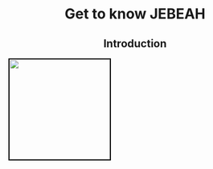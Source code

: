<center><h1>Get to know JEBEAH</h1></center>

<center><h2>Introduction</h2></center>
<img src="https://lh3.googleusercontent.com/a/ACg8ocJ4FMOqOJHWQv6vsCEUL6s5jVtVKMY-bYNmGTC5ZwH0L1WGuIja=s360-c-no" width="200" align="left" style="border: 2px solid #000"/>
